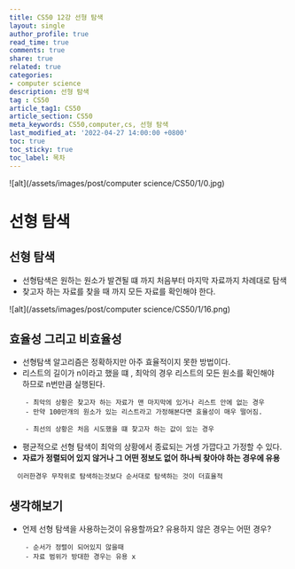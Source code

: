 ```yaml
---
title: CS50 12강 선형 탐색
layout: single
author_profile: true
read_time: true
comments: true
share: true
related: true
categories:
- computer science
description: 선형 탐색
tag : CS50
article_tag1: CS50
article_section: CS50
meta_keywords: CS50,computer,cs, 선형 탐색
last_modified_at: '2022-04-27 14:00:00 +0800'
toc: true
toc_sticky: true
toc_label: 목차
---
```


![alt](/assets/images/post/computer science/CS50/1/0.jpg)

선형 탐색
==========

## 선형 탐색

* 선형탐색은 원하는 원소가 발견될 떄 까지 처음부터 마지막 자료까지 차례대로 탐색
* 찾고자 하는 자료를 찾을 때 까지 모든 자료를 확인해야 한다.

![alt](/assets/images/post/computer science/CS50/1/16.png)

## 효율성 그리고 비효율성

* 선형탐색 알고리즘은 정확하지만 아주 효율적이지 못한 방법이다.
* 리스트의 길이가 n이라고 했을 떄 , 최악의 경우 리스트의 모든 원소를 확인해야  
  하므로 n번만큼 실행된다.

```
    - 최악의 상황은 찾고자 하는 자료가 맨 마지막에 있거나 리스트 안에 없는 경우
    - 만약 100만개의 원소가 있는 리스트라고 가정해본다면 효율성이 매우 떨어짐.

    - 최선의 상황은 처음 시도했을 떄 찾고자 하는 값이 있는 경우
```

* 평균적으로 선형 탐색이 최악의 상황에서 종료되는 거셍 가깝다고 가정할 수 있다.
* **자료가 정렬되어 있지 않거나 그 어떤 정보도 없어 하나씩 찾아야 하는 경우에 유용**

```
  이러한경우 무작위로 탐색하는것보다 순서대로 탐색하는 것이 더효율적
```

## 생각해보기

* 언제 선형 탐색을 사용하는것이 유용할까요? 유용하지 않은 경우는 어떤 경우?

```
    - 순서가 정렬이 되어있지 않을때
    - 자료 범위가 방대한 경우는 유용 x
```
